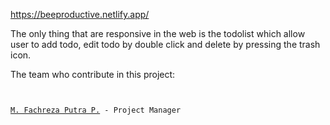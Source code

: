https://beeproductive.netlify.app/

The only thing that are responsive in the web is the todolist which allow user to add todo, edit todo by double click and delete by pressing the trash icon.

The team who contribute in this project:
<div>
  <code>
    <div><a href="https://github.com/Fachreza-palapa">M. Fachreza Putra P.</a><span> - Project Manager</span></div>
  </code>
</div>
  
